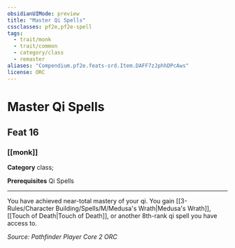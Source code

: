 ```yaml
---
obsidianUIMode: preview
title: "Master Qi Spells"
cssclasses: pf2e,pf2e-spell
tags:
  - trait/monk
  - trait/common
  - category/class
  - remaster
aliases: "Compendium.pf2e.feats-srd.Item.DAFF7zJphhDPcAws"
license: ORC
---
```

# Master Qi Spells
## Feat 16
### [[monk]]

**Category** class; 



**Prerequisites** Qi Spells
* * *
You have achieved near-total mastery of your qi. You gain [[3-Rules/Character Building/Spells/M/Medusa's Wrath|Medusa's Wrath]], [[Touch of Death|Touch of Death]], or another 8th-rank qi spell you have access to.

*Source: Pathfinder Player Core 2*
*ORC*
